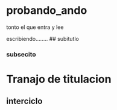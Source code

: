 # probando_ando
tonto el que entra y lee

escribiendo........     ## subitutlo
### subsecito

# Tranajo de titulacion 
## interciclo
